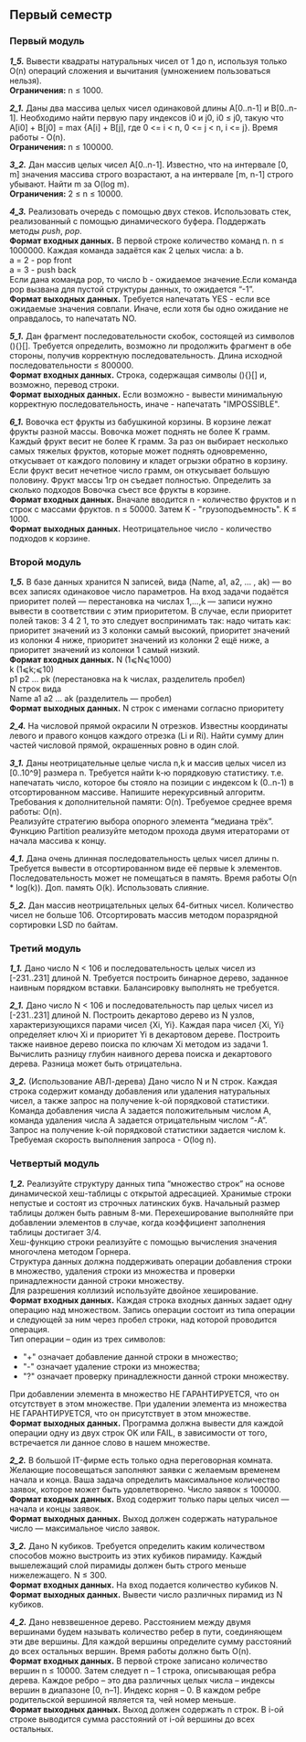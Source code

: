 ## Первый семестр

### Первый модуль

***1_5.*** Вывести квадраты натуральных чисел от 1 до n, используя только O(n) операций сложения и вычитания (умножением пользоваться нельзя).<br/>
**Ограничения:** n ≤ 1000.


***2_1.*** Даны два массива целых чисел одинаковой длины A[0..n-1] и B[0..n-1]. Необходимо найти первую пару индексов i0 и j0, i0 ≤ j0, такую что A[i0] + B[j0] = max {A[i] + B[j], где 0 <= i < n, 0 <= j < n, i <= j}. Время работы - O(n).<br/>
**Ограничения:** n ≤ 100000.

***3_2.***  Дан массив целых чисел А[0..n-1]. Известно, что на интервале [0, m] значения массива строго возрастают, а на интервале [m, n-1] строго убывают. Найти m за O(log m).<br/>
**Ограничения:** 2 ≤ n ≤ 10000.
 
***4_3.***  Реализовать очередь с помощью двух стеков. Использовать стек, реализованный с помощью динамического буфера. Поддержать методы *push*, *pop*. <br/>
**Формат входных данных.** В первой строке количество команд n. n ≤ 1000000.
Каждая команда задаётся как 2 целых числа: a b.<br/>
a = 2 - pop front<br/>
a = 3 - push back<br/>
Если дана команда pop, то число b - ожидаемое значение.Если команда pop вызвана для пустой структуры данных, то ожидается “-1”. <br/>
**Формат выходных данных.** Требуется напечатать YES - если все ожидаемые значения совпали. Иначе, если хотя бы одно ожидание не оправдалось, то напечатать NO.

***5_1.*** Дан фрагмент последовательности скобок, состоящей из символов (){}[].
Требуется определить, возможно ли продолжить фрагмент в обе стороны, получив корректную последовательность.
Длина исходной последовательности ≤ 800000.<br/>
**Формат входных данных.** Строка, содержащая символы (){}[] и, возможно, перевод строки.<br/>
**Формат выходных данных.** Если возможно - вывести минимальную корректную последовательность, иначе - напечатать "IMPOSSIBLE".

***6_1.*** Вовочка ест фрукты из бабушкиной корзины. В корзине лежат фрукты разной массы. Вовочка может поднять не более K грамм. Каждый фрукт весит не более K грамм. За раз он выбирает несколько самых тяжелых фруктов, которые может поднять одновременно, откусывает от каждого половину и кладет огрызки обратно в корзину. Если фрукт весит нечетное число грамм, он откусывает большую половину. Фрукт массы 1гр он съедает полностью. Определить за сколько подходов Вовочка съест все фрукты в корзине.<br/>
**Формат входных данных.** Вначале вводится n - количество фруктов и n строк с массами фруктов.
n ≤ 50000. Затем K - "грузоподъемность". K ≤ 1000.<br/>
**Формат выходных данных.** Неотрицательное число - количество подходов к корзине.


### Второй модуль
***1_5.*** В базе данных хранится N записей, вида (Name, a1, a2, … , ak) — во всех записях одинаковое число параметров.
На вход задачи подаётся приоритет полей — перестановка на числах 1,...,k — записи нужно вывести в соответствии с этим приоритетом. В случае, если приоритет полей таков: 3 4 2 1, то это следует воспринимать так: надо читать как: приоритет значений из 3 колонки самый высокий, приоритет значений из колонки 4 ниже, приоритет значений из колонки 2 ещё ниже, а приоритет значений из колонки 1 самый низкий.<br/>
**Формат входных данных.** 
N (1⩽N⩽1000)<br/>
k (1⩽k;⩽10)<br/>
p1 p2 ... pk (перестановка на k числах, разделитель пробел)<br/>
N строк вида<br/>
Name a1 a2 ... ak (разделитель — пробел)<br/>
**Формат выходных данных.** N строк с именами согласно приоритету

***2_4.*** На числовой прямой окрасили N отрезков. Известны координаты левого и правого концов каждого отрезка (Li и Ri). Найти сумму длин частей числовой прямой, окрашенных ровно в один слой.

***3_1.*** Даны неотрицательные целые числа n,k и массив целых чисел из [0..10^9] размера n. Требуется найти k-ю порядковую статистику. т.е. напечатать число, которое бы стояло на позиции с индексом k (0..n-1) в отсортированном массиве. Напишите нерекурсивный алгоритм.
Требования к дополнительной памяти: O(n). Требуемое среднее время работы: O(n).<br/>
Реализуйте стратегию выбора опорного элемента “медиана трёх”. Функцию Partition реализуйте методом прохода двумя итераторами от начала массива к концу.

***4_1.*** Дана очень длинная последовательность целых чисел длины n. Требуется вывести в отсортированном виде её первые k элементов. Последовательность может не помещаться в память. Время работы O(n * log(k)). Доп. память O(k). Использовать слияние.

***5_2.*** Дан массив неотрицательных целых 64-битных чисел. Количество чисел не больше 106. Отсортировать массив методом поразрядной сортировки LSD по байтам.

### Третий модуль
***1_1.*** Дано число N < 106 и последовательность целых чисел из [-231..231] длиной N. Требуется построить бинарное дерево, заданное наивным порядком вставки. Балансировку выполнять не требуется.

***2_1.*** Дано число N < 106 и последовательность пар целых чисел из [-231..231] длиной N. Построить декартово дерево из N узлов, характеризующихся парами чисел {Xi, Yi}. Каждая пара чисел {Xi, Yi} определяет ключ Xi и приоритет Yi в декартовом дереве. Построить также наивное дерево поиска по ключам Xi методом из задачи 1. Вычислить разницу глубин наивного дерева поиска и декартового дерева. Разница может быть отрицательна.

***3_2.*** (Использование АВЛ-дерева) Дано число N и N строк. Каждая строка содержит команду добавления или удаления натуральных чисел, а также запрос на получение k-ой порядковой статистики. Команда добавления числа A задается положительным числом A, команда удаления числа A задается отрицательным числом “-A”. Запрос на получение k-ой порядковой статистики задается числом k. Требуемая скорость выполнения запроса - O(log n).


### Четвертый модуль

***1_2.*** Реализуйте структуру данных типа “множество строк” на основе динамической хеш-таблицы с открытой адресацией. Хранимые строки непустые и состоят из строчных латинских букв. Начальный размер таблицы должен быть равным 8-ми. Перехеширование выполняйте при добавлении элементов в случае, когда коэффициент заполнения таблицы достигает 3/4.<br/>
Хеш-функцию строки реализуйте с помощью вычисления значения многочлена методом Горнера.<br/>
Структура данных должна поддерживать операции добавления строки в множество, удаления строки из множества и проверки принадлежности данной строки множеству.<br/>
Для разрешения коллизий используйте двойное хеширование.<br/>
**Формат входных данных.** Каждая строка входных данных задает одну операцию над множеством. Запись операции состоит из типа операции и следующей за ним через пробел строки, над которой проводится операция.<br/>
Тип операции  – один из трех символов:<br/>
- "+"  означает добавление данной строки в множество; 
- "-" означает удаление  строки из множества;  
- "?"  означает проверку принадлежности данной строки множеству.


При добавлении элемента в множество НЕ ГАРАНТИРУЕТСЯ, что он отсутствует в этом множестве. При удалении элемента из множества НЕ ГАРАНТИРУЕТСЯ, что он присутствует в этом множестве.<br/>
**Формат выходных данных.** Программа должна вывести для каждой операции одну из двух строк OK или FAIL, в зависимости от того, встречается ли данное слово в нашем множестве.

***2_2.*** В большой IT-фирме есть только одна переговорная комната. Желающие посовещаться заполняют заявки с желаемым временем начала и конца. Ваша задача определить максимальное количество заявок, которое может быть удовлетворено. Число заявок ≤ 100000.<br/>
**Формат входных данных.** Вход содержит только пары целых чисел — начала и концы заявок.<br/>
**Формат выходных данных.** Выход должен содержать натуральное число — максимальное число заявок.

***3_2.*** Дано N кубиков. Требуется определить каким количеством способов можно выстроить из этих кубиков пирамиду. Каждый вышележащий слой пирамиды должен быть строго меньше нижележащего. N ≤ 300.<br/>
**Формат входных данных.** На вход подается количество кубиков N.<br/>
**Формат выходных данных.** Вывести число различных пирамид из N кубиков.

***4_2.*** Дано невзвешенное дерево. Расстоянием между двумя вершинами будем называть количество ребер в пути, соединяющем эти две вершины. Для каждой вершины определите сумму расстояний до всех остальных вершин. Время работы должно быть O(n).<br/>
**Формат входных данных.** В первой строке записано количество вершин n ≤ 10000. Затем следует n – 1 строка, описывающая ребра дерева. Каждое ребро – это два различных целых числа – индексы вершин в диапазоне [0, n–1]. Индекс корня – 0. В каждом ребре родительской вершиной является та, чей номер меньше.<br/>
**Формат выходных данных.** Выход должен содержать n строк. В i-ой строке выводится сумма расстояний от i-ой вершины до всех остальных.
